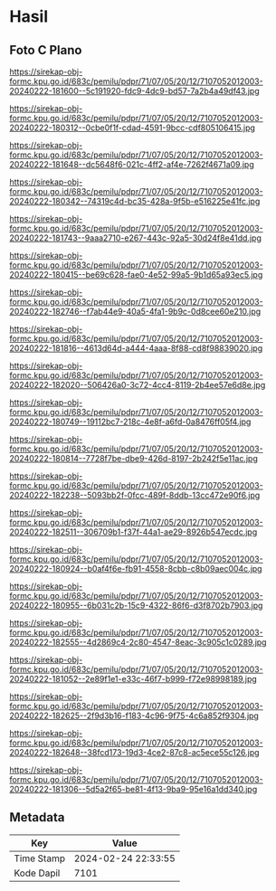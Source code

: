 # Hasil

## Foto C Plano

https://sirekap-obj-formc.kpu.go.id/683c/pemilu/pdpr/71/07/05/20/12/7107052012003-20240222-181600--5c191920-fdc9-4dc9-bd57-7a2b4a49df43.jpg

https://sirekap-obj-formc.kpu.go.id/683c/pemilu/pdpr/71/07/05/20/12/7107052012003-20240222-180312--0cbe0f1f-cdad-4591-9bcc-cdf805106415.jpg

https://sirekap-obj-formc.kpu.go.id/683c/pemilu/pdpr/71/07/05/20/12/7107052012003-20240222-181648--dc5648f6-021c-4ff2-af4e-7262f4671a09.jpg

https://sirekap-obj-formc.kpu.go.id/683c/pemilu/pdpr/71/07/05/20/12/7107052012003-20240222-180342--74319c4d-bc35-428a-9f5b-e516225e41fc.jpg

https://sirekap-obj-formc.kpu.go.id/683c/pemilu/pdpr/71/07/05/20/12/7107052012003-20240222-181743--9aaa2710-e267-443c-92a5-30d24f8e41dd.jpg

https://sirekap-obj-formc.kpu.go.id/683c/pemilu/pdpr/71/07/05/20/12/7107052012003-20240222-180415--be69c628-fae0-4e52-99a5-9b1d65a93ec5.jpg

https://sirekap-obj-formc.kpu.go.id/683c/pemilu/pdpr/71/07/05/20/12/7107052012003-20240222-182746--f7ab44e9-40a5-4fa1-9b9c-0d8cee60e210.jpg

https://sirekap-obj-formc.kpu.go.id/683c/pemilu/pdpr/71/07/05/20/12/7107052012003-20240222-181816--4613d64d-a444-4aaa-8f88-cd8f98839020.jpg

https://sirekap-obj-formc.kpu.go.id/683c/pemilu/pdpr/71/07/05/20/12/7107052012003-20240222-182020--506426a0-3c72-4cc4-8119-2b4ee57e6d8e.jpg

https://sirekap-obj-formc.kpu.go.id/683c/pemilu/pdpr/71/07/05/20/12/7107052012003-20240222-180749--19112bc7-218c-4e8f-a6fd-0a8476ff05f4.jpg

https://sirekap-obj-formc.kpu.go.id/683c/pemilu/pdpr/71/07/05/20/12/7107052012003-20240222-180814--7728f7be-dbe9-426d-8197-2b242f5e11ac.jpg

https://sirekap-obj-formc.kpu.go.id/683c/pemilu/pdpr/71/07/05/20/12/7107052012003-20240222-182238--5093bb2f-0fcc-489f-8ddb-13cc472e90f6.jpg

https://sirekap-obj-formc.kpu.go.id/683c/pemilu/pdpr/71/07/05/20/12/7107052012003-20240222-182511--306709b1-f37f-44a1-ae29-8926b547ecdc.jpg

https://sirekap-obj-formc.kpu.go.id/683c/pemilu/pdpr/71/07/05/20/12/7107052012003-20240222-180924--b0af4f6e-fb91-4558-8cbb-c8b09aec004c.jpg

https://sirekap-obj-formc.kpu.go.id/683c/pemilu/pdpr/71/07/05/20/12/7107052012003-20240222-180955--6b031c2b-15c9-4322-86f6-d3f8702b7903.jpg

https://sirekap-obj-formc.kpu.go.id/683c/pemilu/pdpr/71/07/05/20/12/7107052012003-20240222-182555--4d2869c4-2c80-4547-8eac-3c905c1c0289.jpg

https://sirekap-obj-formc.kpu.go.id/683c/pemilu/pdpr/71/07/05/20/12/7107052012003-20240222-181052--2e89f1e1-e33c-46f7-b999-f72e98998189.jpg

https://sirekap-obj-formc.kpu.go.id/683c/pemilu/pdpr/71/07/05/20/12/7107052012003-20240222-182625--2f9d3b16-f183-4c96-9f75-4c6a852f9304.jpg

https://sirekap-obj-formc.kpu.go.id/683c/pemilu/pdpr/71/07/05/20/12/7107052012003-20240222-182648--38fcd173-19d3-4ce2-87c8-ac5ece55c126.jpg

https://sirekap-obj-formc.kpu.go.id/683c/pemilu/pdpr/71/07/05/20/12/7107052012003-20240222-181306--5d5a2f65-be81-4f13-9ba9-95e16a1dd340.jpg


## Metadata

| Key        | Value               |
| ---------- | ------------------- |
| Time Stamp | 2024-02-24 22:33:55 |
| Kode Dapil | 7101                |




